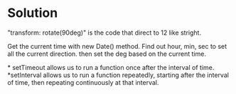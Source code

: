 # Solution

"transform: rotate(90deg)" is the code that direct to 12 like stright.

Get the current time with new Date() method. Find out hour, min, sec to set all the current direction. then set the deg based on the current time.

\*  setTimeout allows us to run a function once after the interval of time.
\*setInterval allows us to run a function repeatedly, starting after the interval of time, then repeating continuously at that interval.
